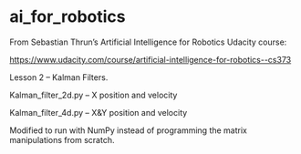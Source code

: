 # ai_for_robotics

From Sebastian Thrun’s Artificial Intelligence for Robotics Udacity course:

https://www.udacity.com/course/artificial-intelligence-for-robotics--cs373

Lesson 2 – Kalman Filters.

Kalman_filter_2d.py – X position and velocity

Kalman_filter_4d.py – X&Y position and velocity

Modified to run with NumPy instead of programming the matrix manipulations from scratch.
